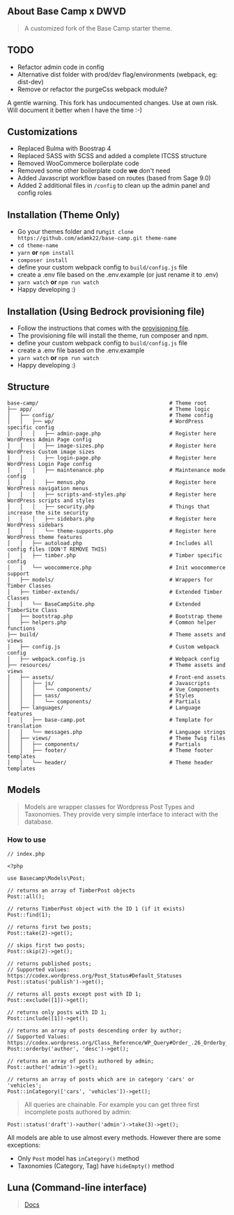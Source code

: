 ## About Base Camp x DWVD

> A customized fork of the Base Camp starter theme.

## TODO

-   Refactor admin code in config
-   Alternative dist folder with prod/dev flag/environments (webpack, eg: dist-dev)
-   Remove or refactor the purgeCss webpack module?

A gentle warning. This fork has undocumented changes. Use at own risk. Will document it better when I have the time :-)

## Customizations

-   Replaced Bulma with Boostrap 4
-   Replaced SASS with SCSS and added a complete ITCSS structure
-   Removed WooCommerce boilerplate code
-   Removed some other boilerplate code **we** don't need
-   Added Javascript workflow based on routes (based from Sage 9.0)
-   Added 2 additional files in `/config` to clean up the admin panel and config roles

## Installation (Theme Only)

-   Go your themes folder and run`git clone https://github.com/adamk22/base-camp.git theme-name`
-   `cd theme-name`
-   `yarn` **or** `npm install`
-   `composer install`
-   define your custom webpack config to `build/config.js` file
-   create a .env file based on the .env.example (or just rename it to .env)
-   `yarn watch` **or** `npm run watch`
-   Happy developing :)

## Installation (Using Bedrock provisioning file)

-   Follow the instructions that comes with the [provisioning file](https://github.com/adamk22/WP-Bedrock-VVV-2.0-Provisioning).
-   The provisioning file will install the theme, run composer and npm.
-   define your custom webpack config to `build/config.js` file
-   create a .env file based on the .env.example
-   `yarn watch` **or** `npm run watch`
-   Happy developing :)

## Structure

```
base-camp/                                          # Theme root
├── app/                                            # Theme logic
│   ├── config/                                     # Theme config
│   │   ├── wp/                                     # WordPress specific config
│   │   │   ├── admin-page.php                      # Register here WordPress Admin Page config
│   │   │   ├── image-sizes.php                     # Register here WordPress Custom image sizes
│   │   │   ├── login-page.php                      # Register here WordPress Login Page config
│   │   │   ├── maintenance.php                     # Maintenance mode config
│   │   │   ├── menus.php                           # Register here WordPress navigation menus
│   │   │   ├── scripts-and-styles.php              # Register here WordPress scripts and styles
│   │   │   ├── security.php                        # Things that increase the site security
│   │   │   ├── sidebars.php                        # Register here WordPress sidebars
│   │   │   └── theme-supports.php                  # Register here WordPress theme features
│   │   ├── autoload.php                            # Includes all config files (DON'T REMOVE THIS)
│   │   ├── timber.php                              # Timber specific config
│   │   └── woocommerce.php                         # Init woocommerce support
│   ├── models/                                     # Wrappers for Timber Classes
│   ├── timber-extends/                             # Extended Timber Classes
│   │   └── BaseCampSite.php                        # Extended TimberSite Class
│   ├── bootstrap.php                               # Bootstrap theme
│   ├── helpers.php                                 # Common helper functions
├── build/                                          # Theme assets and views
│   ├── config.js                                   # Custom webpack config
│   ├── webpack.config.js                           # Webpack config
├── resources/                                      # Theme assets and views
│   ├── assets/                                     # Front-end assets
│   │   ├── js/                                     # Javascripts
│   │   │   └── components/                         # Vue Components
│   │   ├── sass/                                   # Styles
│   │   │   └── components/                         # Partials
│   ├── languages/                                  # Language features
│   │   ├── base-camp.pot                           # Template for translation
│   │   └── messages.php                            # Language strings
│   ├── views/                                      # Theme Twig files
│   │   ├── components/                             # Partials
│   │   ├── footer/                                 # Theme footer templates
│   │   └── header/                                 # Theme header templates
```

## Models

> Models are wrapper classes for Wordpress Post Types and Taxonomies. They provide very simple interface to interact with the database.

### How to use

```
// index.php

<?php

use Basecamp\Models\Post;

// returns an array of TimberPost objects
Post::all();

// returns TimberPost object with the ID 1 (if it exists)
Post::find(1);

// returns first two posts;
Post::take(2)->get();

// skips first two posts;
Post::skip(2)->get();

// returns published posts;
// Supported values: https://codex.wordpress.org/Post_Status#Default_Statuses
Post::status('publish')->get();

// returns all posts except post with ID 1;
Post::exclude([1])->get();

// returns only posts with ID 1;
Post::include([1])->get();

// returns an array of posts descending order by author;
// Supported Values: https://codex.wordpress.org/Class_Reference/WP_Query#Order_.26_Orderby_Parameters
Post::orderby('author', 'desc')->get();

// returns an array of posts authored by admin;
Post::author('admin')->get();

// returns an array of posts which are in category 'cars' or 'vehicles';
Post::inCategory(['cars', 'vehicles'])->get();
```

> All queries are chainable. For example you can get three first incomplete posts authored by admin:

```
Post::status('draft')->author('admin')->take(3)->get();
```

All models are able to use almost every methods. However there are some exceptions:

-   Only `Post` model has `inCategory()` method
-   Taxonomies (Category, Tag) have `hideEmpty()` method

## Luna (Command-line interface)

> [Docs](https://github.com/suomato/luna)
